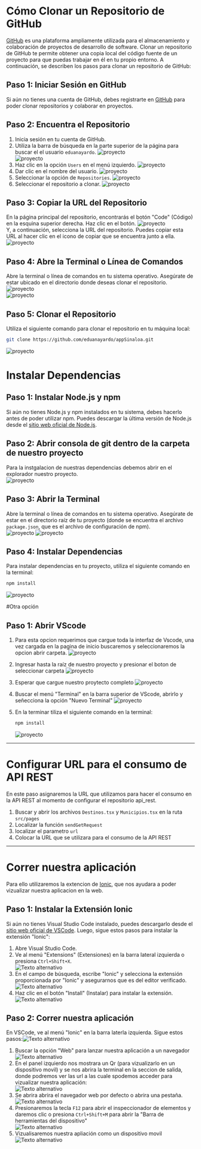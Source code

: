 # Cómo Clonar un Repositorio de GitHub

[GitHub](https://github.com/) es una plataforma ampliamente utilizada para el almacenamiento y colaboración de proyectos de desarrollo de software. Clonar un repositorio de GitHub te permite obtener una copia local del código fuente de un proyecto para que puedas trabajar en él en tu propio entorno. A continuación, se describen los pasos para clonar un repositorio de GitHub:

## Paso 1: Iniciar Sesión en GitHub

Si aún no tienes una cuenta de GitHub, debes registrarte en [GitHub](https://github.com/join) para poder clonar repositorios y colaborar en proyectos.

## Paso 2: Encuentra el Repositorio

1. Inicia sesión en tu cuenta de GitHub.
2. Utiliza la barra de búsqueda en la parte superior de la página para buscar el el usuario `eduanayardo`.
![proyecto](/public/assets/images/github_0.png) <br>
![proyecto](/public/assets/images/github_1.png) <br>
3. Haz clic en la opción `Users` en el menú izquierdo.
![proyecto](/public/assets/images/github_2.png) <br>
4. Dar clic en el nombre del usuario.
![proyecto](/public/assets/images/github_3.png) <br>
5. Seleccionar la opción de `Repositories`.
![proyecto](/public/assets/images/github_4.png) <br>
6. Seleccionar el repositorio a clonar.
![proyecto](/public/assets/images/github_5.png) <br>

## Paso 3: Copiar la URL del Repositorio

En la página principal del repositorio, encontrarás el botón "Code" (Código) en la esquina superior derecha. Haz clic en el botón.
![proyecto](/public/assets/images/github_6.png) <br>
Y, a continuación, selecciona la URL del repositorio. Puedes copiar esta URL al hacer clic en el icono de copiar que se encuentra junto a ella.
![proyecto](/public/assets/images/github_7.png) <br>

## Paso 4: Abre la Terminal o Línea de Comandos

Abre la terminal o línea de comandos en tu sistema operativo. Asegúrate de estar ubicado en el directorio donde deseas clonar el repositorio.
![proyecto](/public/assets/images/github_8.png) <br>
![proyecto](/public/assets/images/github_9.png) <br>

## Paso 5: Clonar el Repositorio

Utiliza el siguiente comando para clonar el repositorio en tu máquina local:

```bash
git clone https://github.com/eduanayardo/appSinaloa.git
```
![proyecto](/public/assets/images/github_10.png) <br>


# Instalar Dependencias

## Paso 1: Instalar Node.js y npm

Si aún no tienes Node.js y npm instalados en tu sistema, debes hacerlo antes de poder utilizar npm. Puedes descargar la última versión de Node.js desde el [sitio web oficial de Node.js](https://nodejs.org/).

## Paso 2: Abrir consola de git dentro de la carpeta de nuestro proyecto

Para la instgalacion de nuestras dependencias debemos abrir en el explorador nuestro proyecto. <br />
![proyecto](/public/assets/images/npm_0.png)

## Paso 3: Abrir la Terminal

Abre la terminal o línea de comandos en tu sistema operativo. Asegúrate de estar en el directorio raíz de tu proyecto (donde se encuentra el archivo `package.json`, que es el archivo de configuración de npm). <br />
![proyecto](/public/assets/images/npm_1.png)
![proyecto](/public/assets/images/npm_2.png)

## Paso 4: Instalar Dependencias

Para instalar dependencias en tu proyecto, utiliza el siguiente comando en la terminal:

```bash
npm install
```
![proyecto](/public/assets/images/npm_3.png)

#Otra opción

## Paso 1: Abrir VScode

1. Para esta opcion requerimos que cargue toda la interfaz de Vscode, una vez cargada en la pagina de inicio buscaremos y seleccionaremos la opcion abrir carpeta.
![proyecto](/public/assets/images/npm_4.png)

1. Ingresar hasta la raíz de nuestro proyecto y presionar el boton de seleccionar carpeta
![proyecto](/public/assets/images/npm_5.png)

1. Esperar que cargue nuestro proytecto completo
![proyecto](/public/assets/images/npm_6.png)

4. Buscar el menú "Terminal" en la barra superior de VScode, abrirlo y señecciona la opción "Nuevo Terminal"
![proyecto](/public/assets/images/npm_7.png)

5. En la terminar tiliza el siguiente comando en la terminal:
    ```bash
    npm install
    ```
    ![proyecto](/public/assets/images/npm_9.png)

****
# Configurar URL para el consumo de API REST

En este paso asignaremos la URL que utilizamos para hacer el consumo en la API REST al momento de configurar el repositorio api_rest.

1. Buscar y abrir los archivos `Destinos.tsx` y `Municipios.tsx` en la ruta `src/pages`
2. Localizar la función `sendGetRequest`
3. localizar el parametro `url`
4. Colocar la URL que se utilizara para el consumo de la API REST

****
# Correr nuestra aplicación

Para ello utilizaremos la extencion de [Ionic](https://marketplace.visualstudio.com/items?itemName=ionic.ionic), que nos ayudara a poder vizualizar nuestra aplicacion en la web.

## Paso 1: Instalar la Extensión Ionic

Si aún no tienes Visual Studio Code instalado, puedes descargarlo desde el [sitio web oficial de VSCode](https://code.visualstudio.com/). Luego, sigue estos pasos para instalar la extensión "Ionic":

1. Abre Visual Studio Code.
2. Ve al menú "Extensions" (Extensiones) en la barra lateral izquierda o presiona `Ctrl+Shift+X`.
  <br />![Texto alternativo](public/assets/images/postman_1.png)
3. En el campo de búsqueda, escribe "Ionic" y selecciona la extensión proporcionada por "Ionic" y asegurarnos que es del editor verificado.
  <br />![Texto alternativo](public/assets/images/ionic_1.png)
4. Haz clic en el botón "Install" (Instalar) para instalar la extensión.
  <br />![Texto alternativo](public/assets/images/ionic_2.png)

## Paso 2: Correr nuestra aplicación

En VSCode, ve al menú "Ionic" en la barra laterla izquierda. Sigue estos pasos:![Texto alternativo](public/assets/images/ionic_3.png)

1. Buscar la opción "Web" para lanzar nuestra aplicación a un navegador ![Texto alternativo](public/assets/images/ionic_4.png)
2. En el panel izquierdo nos mostrara un Qr (para vizualizarlo en un dispositivo movil) y se nos abrira la terminal en la seccion de salida, donde podremos ver las url a las cuale spodemos acceder para vizualizar nuestra aplicación: <br> ![Texto alternativo](public/assets/images/ionic_5.png)
3. Se abrira abrira el navegador web por defecto o abrira una pestaña.<br> ![Texto alternativo](public/assets/images/ionic_6.png)
4. Presionaremos la tecla `F12` para abrir el inspeccionador de elementos y daremos clic o presiona `Ctrl+Shift+M` para abrir la "Barra de herramientas del dispositivo"  <br> ![Texto alternativo](public/assets/images/ionic_7.png)
5. Vizualisaremos nuestra apliación como un dispositivo movil <br> ![Texto alternativo](public/assets/images/ionic_8.png)
